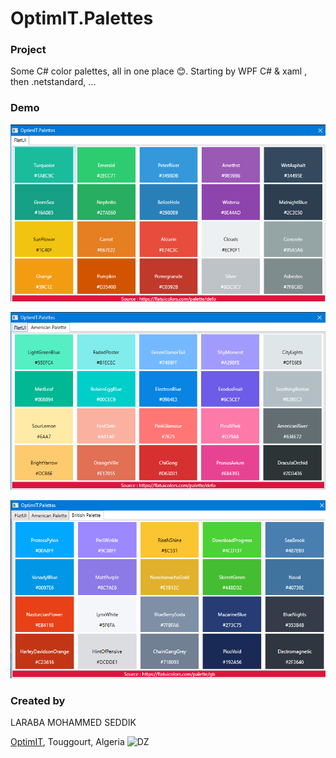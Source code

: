 # OptimIT.Palettes

### Project
Some C# color palettes, all in one place 😊. Starting by WPF C# & xaml , then .netstandard, ...

### Demo

![Demo app](https://raw.githubusercontent.com/seddik/optimit.palettes/master/img/main.png)

![Demo app](https://raw.githubusercontent.com/seddik/optimit.palettes/master/img/us.png)

![Demo app](https://raw.githubusercontent.com/seddik/optimit.palettes/master/img/gb.png)


### Created by
LARABA MOHAMMED SEDDIK

[OptimIT](https://optimit.dz "OptimIT"), Touggourt, Algeria ![DZ](https://www.countryflags.io/dz/shiny/24.png)
